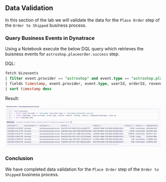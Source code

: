 ## Data Validation

In this section of the lab we will validate the data for the `Place Order` step of the `Order to Shipped` business process.

### Query Business Events in Dynatrace

Using a Notebook execute the below DQL query which retrieves the buisness events for `astroshop.placeorder.success` step.  

DQL:
```sql
fetch bizevents
| filter event.provider == "astroshop" and event.type == "astroshop.placeorder.success"
| fields timestamp, event.provider, event.type, userId, orderId, revenue, country, shippingTrackingId, trace_id
| sort timestamp desc
```

Result:

![DQL Query](../../../assets/images/02_bizevents_oneagent_placeorder_success_dql.png)

### Conclusion

We have completed data validation for the `Place Order` step of the `Order to Shipped` business process.
